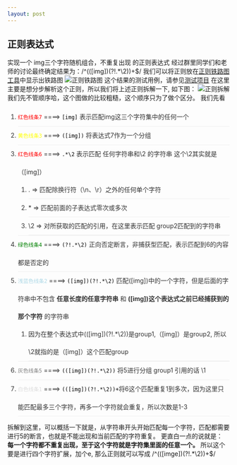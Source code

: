 ```yaml
---
layout: post
---
```

<style>
li {
    line-height: 40px;
    color: #333;
    border-bottom: 1px solid #eee;
}
</style>
## 正则表达式
实现一个 img三个字符随机组合，不重复出现 的正则表达式
经过群里同学们和老师的讨论最终确定结果为：/^((\[img\])(?!.*\2))+$/
我们可以将正则放在[正则铁路图工具](https://yatoo2018.github.io/regexper-static/build/index.html)中显示出铁路图
![正则铁路图](../../../assert/imgs/regexp-railroad.png)
这个结果的测试用例，请参见[测试项目](https://github.com/Yatoo2018/RegExp-showcase13)
在这里主要是想分步解析这个正则，所以我们将上述正则拆解一下, 如下图：
![正则拆解](../../../assert/imgs/reg-gmi.jpg)
我们先不管顺序哈，这个图做的比较粗糙，这个顺序只为了做个区分。
我们先看
 1. <code style="color:red">红色线条7</code>  ====>  <code style="font-size:border;color:black;">\[img\]</code> 表示匹配img这三个字符集中的任何一个
 2. <code style="color:yellow">黄色线条3</code>  ====>  <code style="font-size:border;color:black;">(\[img\])</code> 将表达式7作为一个分组
 3. <code style="color:red">红色线条6</code>  ====>  <code style="font-size:border;color:black;">.*\2</code> 表示匹配  任何字符串和\2 的字符串 这个\2其实就是（\[img\]）
    1. . => 匹配除换行符（\n、\r）之外的任何单个字符
    2. \* => 匹配前面的子表达式零次或多次
    3. \2 => 对所获取的匹配的引用，在这里表示匹配 group2匹配到的字符串
 4. <code style="color:green">绿色线条4</code>  ====> <code style="font-size:border;color:black;">(?!.*\2)</code> 正向否定断言，非捕获型匹配，表示匹配到6的内容都是否定的
 5. <code style="color:lightblue">浅蓝色线条2</code>  ====> <code style="font-size:border;color:black;">(\[img\])(?!.*\2)</code> 匹配(\[img\])中的一个字符，但是后面的字符串中不包含 **任意长度的任意字符串** 和 **(\[img\])这个表达式之前已经捕获到的那个字符** 的字符串
    1. 因为在整个表达式中((\[img\])(?!.*\2))是group1,（\[img\]）是group2, 所以\2就指的是（\[img\]）这个匹配group
 6. <code style="color:gray">灰色线条5</code>  ====> <code style="font-size:border;color:black;">((\[img\])(?!.*\2))</code> 将5进行分组 group1 引用的话 \1
 7. <code style="color:#ddd">白色线条1</code>  ====> <code style="font-size:border;color:black;">((\[img\])(?!.*\2))+</code>将6这个匹配重复1到多次，因为这里只能匹配最多三个字符，再多一个字符就会重复，所以次数是1-3

拆解到这里，可以概括一下就是，从字符串开头开始匹配每一个字符，匹配都需要进行5的断言，也就是不能出现和当前匹配的字符重复。
更直白一点的说就是： **每一个字符都不重复出现，至于这个字符就是字符集里面的任意一个。**
所以这个要是进行四个字符扩展，加个e, 那么正则就可以写成 /^((\[imge\])(?!.*\2))+$/

